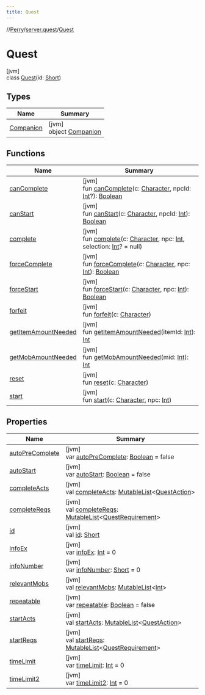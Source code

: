 ```yaml
---
title: Quest
---
```

//[Perry](../../../index.html)/[server.quest](../index.html)/[Quest](index.html)



# Quest



[jvm]\
class [Quest](index.html)(id: [Short](https://kotlinlang.org/api/latest/jvm/stdlib/kotlin/-short/index.html))



## Types


| Name | Summary |
|---|---|
| [Companion](-companion/index.html) | [jvm]<br>object [Companion](-companion/index.html) |


## Functions


| Name | Summary |
|---|---|
| [canComplete](can-complete.html) | [jvm]<br>fun [canComplete](can-complete.html)(c: [Character](../../client/-character/index.html), npcId: [Int](https://kotlinlang.org/api/latest/jvm/stdlib/kotlin/-int/index.html)?): [Boolean](https://kotlinlang.org/api/latest/jvm/stdlib/kotlin/-boolean/index.html) |
| [canStart](can-start.html) | [jvm]<br>fun [canStart](can-start.html)(c: [Character](../../client/-character/index.html), npcId: [Int](https://kotlinlang.org/api/latest/jvm/stdlib/kotlin/-int/index.html)): [Boolean](https://kotlinlang.org/api/latest/jvm/stdlib/kotlin/-boolean/index.html) |
| [complete](complete.html) | [jvm]<br>fun [complete](complete.html)(c: [Character](../../client/-character/index.html), npc: [Int](https://kotlinlang.org/api/latest/jvm/stdlib/kotlin/-int/index.html), selection: [Int](https://kotlinlang.org/api/latest/jvm/stdlib/kotlin/-int/index.html)? = null) |
| [forceComplete](force-complete.html) | [jvm]<br>fun [forceComplete](force-complete.html)(c: [Character](../../client/-character/index.html), npc: [Int](https://kotlinlang.org/api/latest/jvm/stdlib/kotlin/-int/index.html)): [Boolean](https://kotlinlang.org/api/latest/jvm/stdlib/kotlin/-boolean/index.html) |
| [forceStart](force-start.html) | [jvm]<br>fun [forceStart](force-start.html)(c: [Character](../../client/-character/index.html), npc: [Int](https://kotlinlang.org/api/latest/jvm/stdlib/kotlin/-int/index.html)): [Boolean](https://kotlinlang.org/api/latest/jvm/stdlib/kotlin/-boolean/index.html) |
| [forfeit](forfeit.html) | [jvm]<br>fun [forfeit](forfeit.html)(c: [Character](../../client/-character/index.html)) |
| [getItemAmountNeeded](get-item-amount-needed.html) | [jvm]<br>fun [getItemAmountNeeded](get-item-amount-needed.html)(itemId: [Int](https://kotlinlang.org/api/latest/jvm/stdlib/kotlin/-int/index.html)): [Int](https://kotlinlang.org/api/latest/jvm/stdlib/kotlin/-int/index.html) |
| [getMobAmountNeeded](get-mob-amount-needed.html) | [jvm]<br>fun [getMobAmountNeeded](get-mob-amount-needed.html)(mid: [Int](https://kotlinlang.org/api/latest/jvm/stdlib/kotlin/-int/index.html)): [Int](https://kotlinlang.org/api/latest/jvm/stdlib/kotlin/-int/index.html) |
| [reset](reset.html) | [jvm]<br>fun [reset](reset.html)(c: [Character](../../client/-character/index.html)) |
| [start](start.html) | [jvm]<br>fun [start](start.html)(c: [Character](../../client/-character/index.html), npc: [Int](https://kotlinlang.org/api/latest/jvm/stdlib/kotlin/-int/index.html)) |


## Properties


| Name | Summary |
|---|---|
| [autoPreComplete](auto-pre-complete.html) | [jvm]<br>var [autoPreComplete](auto-pre-complete.html): [Boolean](https://kotlinlang.org/api/latest/jvm/stdlib/kotlin/-boolean/index.html) = false |
| [autoStart](auto-start.html) | [jvm]<br>var [autoStart](auto-start.html): [Boolean](https://kotlinlang.org/api/latest/jvm/stdlib/kotlin/-boolean/index.html) = false |
| [completeActs](complete-acts.html) | [jvm]<br>val [completeActs](complete-acts.html): [MutableList](https://kotlinlang.org/api/latest/jvm/stdlib/kotlin.collections/-mutable-list/index.html)&lt;[QuestAction](../-quest-action/index.html)&gt; |
| [completeReqs](complete-reqs.html) | [jvm]<br>val [completeReqs](complete-reqs.html): [MutableList](https://kotlinlang.org/api/latest/jvm/stdlib/kotlin.collections/-mutable-list/index.html)&lt;[QuestRequirement](../-quest-requirement/index.html)&gt; |
| [id](id.html) | [jvm]<br>val [id](id.html): [Short](https://kotlinlang.org/api/latest/jvm/stdlib/kotlin/-short/index.html) |
| [infoEx](info-ex.html) | [jvm]<br>var [infoEx](info-ex.html): [Int](https://kotlinlang.org/api/latest/jvm/stdlib/kotlin/-int/index.html) = 0 |
| [infoNumber](info-number.html) | [jvm]<br>var [infoNumber](info-number.html): [Short](https://kotlinlang.org/api/latest/jvm/stdlib/kotlin/-short/index.html) = 0 |
| [relevantMobs](relevant-mobs.html) | [jvm]<br>val [relevantMobs](relevant-mobs.html): [MutableList](https://kotlinlang.org/api/latest/jvm/stdlib/kotlin.collections/-mutable-list/index.html)&lt;[Int](https://kotlinlang.org/api/latest/jvm/stdlib/kotlin/-int/index.html)&gt; |
| [repeatable](repeatable.html) | [jvm]<br>var [repeatable](repeatable.html): [Boolean](https://kotlinlang.org/api/latest/jvm/stdlib/kotlin/-boolean/index.html) = false |
| [startActs](start-acts.html) | [jvm]<br>val [startActs](start-acts.html): [MutableList](https://kotlinlang.org/api/latest/jvm/stdlib/kotlin.collections/-mutable-list/index.html)&lt;[QuestAction](../-quest-action/index.html)&gt; |
| [startReqs](start-reqs.html) | [jvm]<br>val [startReqs](start-reqs.html): [MutableList](https://kotlinlang.org/api/latest/jvm/stdlib/kotlin.collections/-mutable-list/index.html)&lt;[QuestRequirement](../-quest-requirement/index.html)&gt; |
| [timeLimit](time-limit.html) | [jvm]<br>var [timeLimit](time-limit.html): [Int](https://kotlinlang.org/api/latest/jvm/stdlib/kotlin/-int/index.html) = 0 |
| [timeLimit2](time-limit2.html) | [jvm]<br>var [timeLimit2](time-limit2.html): [Int](https://kotlinlang.org/api/latest/jvm/stdlib/kotlin/-int/index.html) = 0 |

